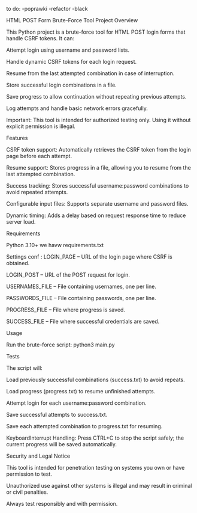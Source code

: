 to do:
-poprawki
-refactor
-black





HTML POST Form Brute-Force Tool
Project Overview

This Python project is a brute-force tool for HTML POST login forms that handle CSRF tokens. It can:

Attempt login using username and password lists.

Handle dynamic CSRF tokens for each login request.

Resume from the last attempted combination in case of interruption.

Store successful login combinations in a file.

Save progress to allow continuation without repeating previous attempts.

Log attempts and handle basic network errors gracefully.

Important: This tool is intended for authorized testing only. Using it without explicit permission is illegal.




Features

CSRF token support: Automatically retrieves the CSRF token from the login page before each attempt.

Resume support: Stores progress in a file, allowing you to resume from the last attempted combination.

Success tracking: Stores successful username:password combinations to avoid repeated attempts.

Configurable input files: Supports separate username and password files.

Dynamic timing: Adds a delay based on request response time to reduce server load.



Requirements

Python 3.10+
we havw requirements.txt


Settings conf :
LOGIN_PAGE – URL of the login page where CSRF is obtained.

LOGIN_POST – URL of the POST request for login.

USERNAMES_FILE – File containing usernames, one per line.

PASSWORDS_FILE – File containing passwords, one per line.

PROGRESS_FILE – File where progress is saved.

SUCCESS_FILE – File where successful credentials are saved.


Usage

Run the brute-force script:
python3 main.py

Tests




The script will:

Load previously successful combinations (success.txt) to avoid repeats.

Load progress (progress.txt) to resume unfinished attempts.

Attempt login for each username:password combination.

Save successful attempts to success.txt.

Save each attempted combination to progress.txt for resuming.

KeyboardInterrupt Handling: Press CTRL+C to stop the script safely; the current progress will be saved automatically.




Security and Legal Notice

This tool is intended for penetration testing on systems you own or have permission to test.

Unauthorized use against other systems is illegal and may result in criminal or civil penalties.

Always test responsibly and with permission.